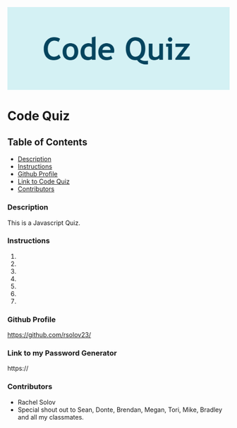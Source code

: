![A screenshot of the web page](/assets/images/screenshot.png)

# Code Quiz

## Table of Contents

- [Description](#description)
- [Instructions](#instructions)
- [Github Profile](#github-profile)
- [Link to Code Quiz](#link-to-code-quiz)
- [Contributors](#contributors)

### Description

This is a Javascript Quiz.

### Instructions

1.
2.
3.
4.
5.
6.
7.

### Github Profile

https://github.com/rsolov23/

### Link to my Password Generator

https://

### Contributors

- Rachel Solov
- Special shout out to Sean, Donte, Brendan, Megan, Tori, Mike, Bradley and all my classmates.
